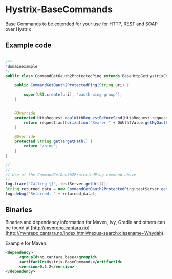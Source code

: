 # Hystrix-BaseCommands

Base Commands to be extended for your use for HTTP, REST and SOAP over Hystrix


## Example code

```java

/**
*domainexample
*/
public class CommandGetOauth2ProtectedPing extends BaseHttpGetHystrixCommand<String> {

    public CommandGetOauth2ProtectedPing(String uri) {

        super(URI.create(uri), "oauth-ping-group");
    }


    @Override
    protected HttpRequest dealWithRequestBeforeSend(HttpRequest request) {
        return request.authorization("Bearer " + OAUth2Value.getMyOauth2Token());
    }

    @Override
    protected String getTargetPath() {
        return "/ping";
    }
}

//
//
// Use of the CommandGetOauth2ProtectedPing command above
//
log.trace("Calling {}", testServer.getUrl());
String returned_data = new CommandGetOauth2ProtectedPing(testServer.getUrl()).execute();
log.debug("Returned: " + returned_data);

```


## Binaries

Binaries and dependency information for Maven, Ivy, Gradle and others can be found at [http://mvnrepo.cantara.no](http://mvnrepo.cantara.no/index.html#nexus-search;classname~Whydah).

Example for Maven:

```xml
<dependency>
      <groupId>no.cantara.base</groupId>
      <artifactId>Hystrix-BaseCommands</artifactId>
      <version>0.1.2</version>
</dependency>
```